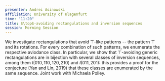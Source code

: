 ```yaml
---
presenter: Andrei Asinowski
affiliation: University of Klagenfurt
time: "11:20"
title: $\top$-avoiding rectangulations and inversion sequences
session: Morning Session
---
```


We investigate rectangulations that avoid $\top$-like patterns -- the pattern ⊤ and its rotations. For every combination of such patterns, we enumerate the respective aviodance class.
In particular, we show that $\top$-avoiding generic rectangulations are in bijection with several classes of inversion sequences, among them
$I(010, 110, 120, 210)$ and $I(011, 201)$: this
provides a proof for the conjecture (Yan and Lin, 2019) that these classes are enumerated
by the same sequence. Joint work with Michaela Polley.